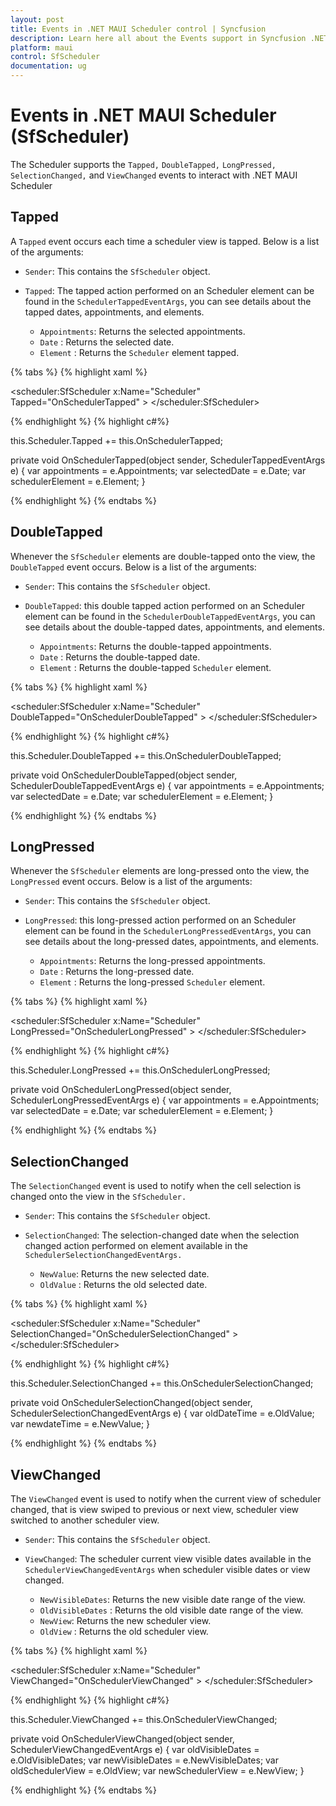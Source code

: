 ```yaml
---
layout: post
title: Events in .NET MAUI Scheduler control | Syncfusion
description: Learn here all about the Events support in Syncfusion .NET MAUI Scheduler (SfScheduler) control and more details.
platform: maui
control: SfScheduler
documentation: ug
---
```


# Events in .NET MAUI Scheduler (SfScheduler)

The Scheduler supports the `Tapped,` `DoubleTapped,` `LongPressed,` `SelectionChanged,` and `ViewChanged` events to interact with .NET MAUI Scheduler 

## Tapped

A `Tapped` event occurs each time a scheduler view is tapped. 
Below is a list of the arguments:

* `Sender`: This contains the `SfScheduler` object.

* `Tapped`: The tapped action performed on an Scheduler element can be found in the `SchedulerTappedEventArgs`, you can see details about the tapped dates, appointments, and elements.

    * `Appointments`: Returns the selected appointments.
    * `Date` : Returns the selected date.
    * `Element` : Returns the `Scheduler` element tapped.

{% tabs %}
{% highlight xaml %}

<scheduler:SfScheduler x:Name="Scheduler" 
                       Tapped="OnSchedulerTapped" >
</scheduler:SfScheduler>

{% endhighlight %}
{% highlight c#%}

this.Scheduler.Tapped += this.OnSchedulerTapped;

private void OnSchedulerTapped(object sender, SchedulerTappedEventArgs e)
{
    var appointments = e.Appointments;
    var selectedDate = e.Date;
    var schedulerElement = e.Element;
}

{% endhighlight %}
{% endtabs %}

## DoubleTapped

Whenever the `SfScheduler` elements are double-tapped onto the view, the `DoubleTapped` event occurs. Below is a list of the arguments:

* `Sender`: This contains the `SfScheduler` object.

* `DoubleTapped`: this double tapped action performed on an Scheduler element can be found in the `SchedulerDoubleTappedEventArgs`, you can see details about the double-tapped dates, appointments, and elements.

    * `Appointments`: Returns the double-tapped appointments.
    * `Date` : Returns the double-tapped date.
    * `Element` : Returns the double-tapped `Scheduler` element.

{% tabs %}
{% highlight xaml %}

<scheduler:SfScheduler x:Name="Scheduler" 
                       DoubleTapped="OnSchedulerDoubleTapped" >
</scheduler:SfScheduler>

{% endhighlight %}
{% highlight c#%}

this.Scheduler.DoubleTapped += this.OnSchedulerDoubleTapped;

private void OnSchedulerDoubleTapped(object sender, SchedulerDoubleTappedEventArgs e)
{
    var appointments = e.Appointments;
    var selectedDate = e.Date;
    var schedulerElement = e.Element;
}

{% endhighlight %}
{% endtabs %}

## LongPressed

Whenever the `SfScheduler` elements are long-pressed onto the view, the `LongPressed` event occurs. Below is a list of the arguments:

* `Sender`: This contains the `SfScheduler` object.

* `LongPressed`: this long-pressed action performed on an Scheduler element can be found in the `SchedulerLongPressedEventArgs`, you can see details about the long-pressed dates, appointments, and elements.

    * `Appointments`: Returns the long-pressed appointments.
    * `Date` : Returns the long-pressed date.
    * `Element` : Returns the long-pressed `Scheduler` element.

{% tabs %}
{% highlight xaml %}

<scheduler:SfScheduler x:Name="Scheduler" 
                       LongPressed="OnSchedulerLongPressed" >
</scheduler:SfScheduler>

{% endhighlight %}
{% highlight c#%}

this.Scheduler.LongPressed += this.OnSchedulerLongPressed;

private void OnSchedulerLongPressed(object sender, SchedulerLongPressedEventArgs e)
{
    var appointments = e.Appointments;
    var selectedDate = e.Date;
    var schedulerElement = e.Element;
}

{% endhighlight %}
{% endtabs %}

## SelectionChanged

The `SelectionChanged` event is used to notify when the cell selection is changed onto the view in the `SfScheduler.`

* `Sender`: This contains the `SfScheduler` object.

* `SelectionChanged`: The selection-changed date when the selection changed action performed on element available in the `SchedulerSelectionChangedEventArgs.`

    * `NewValue`: Returns the new selected date.
    * `OldValue` : Returns the old selected date.

{% tabs %}
{% highlight xaml %}

<scheduler:SfScheduler x:Name="Scheduler" 
                       SelectionChanged="OnSchedulerSelectionChanged" >
</scheduler:SfScheduler>

{% endhighlight %}
{% highlight c#%}

this.Scheduler.SelectionChanged += this.OnSchedulerSelectionChanged;

private void OnSchedulerSelectionChanged(object sender, SchedulerSelectionChangedEventArgs e)
{
    var oldDateTime = e.OldValue;
    var newdateTime = e.NewValue;
}

{% endhighlight %}
{% endtabs %}

## ViewChanged

The `ViewChanged` event is used to notify when the current view of scheduler changed, that is view swiped to previous or next view, scheduler view switched to another scheduler view.

* `Sender`: This contains the `SfScheduler` object.

* `ViewChanged`:  The scheduler current view visible dates available in the `SchedulerViewChangedEventArgs` when scheduler visible dates or view changed.

    * `NewVisibleDates`: Returns the new visible date range of the view.
    * `OldVisibleDates` : Returns the old visible date range of the view.
    * `NewView`: Returns the new scheduler view. 
    * `OldView` : Returns the old scheduler view.

{% tabs %}
{% highlight xaml %}

<scheduler:SfScheduler x:Name="Scheduler" 
                       ViewChanged="OnSchedulerViewChanged" >
</scheduler:SfScheduler>

{% endhighlight %}
{% highlight c#%}

this.Scheduler.ViewChanged += this.OnSchedulerViewChanged;

private void OnSchedulerViewChanged(object sender, SchedulerViewChangedEventArgs e)
{
    var oldVisibleDates = e.OldVisibleDates;
    var newVisibleDates = e.NewVisibleDates;
    var oldSchedulerView = e.OldView;
    var newSchedulerView = e.NewView;
}

{% endhighlight %}
{% endtabs %}